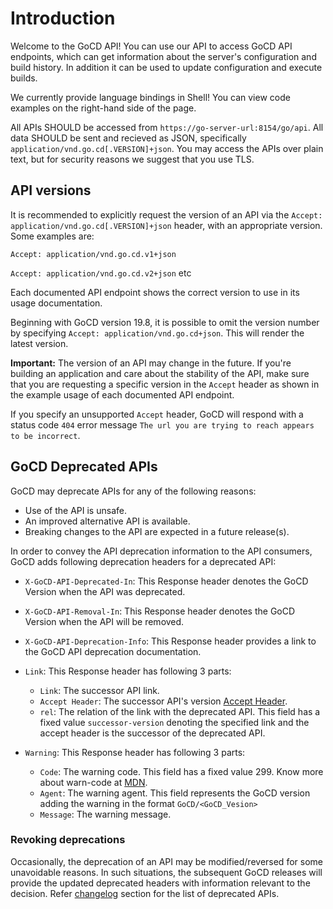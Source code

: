 # Introduction

Welcome to the GoCD API! You can use our API to access GoCD API endpoints, which can get information about the server's configuration and build history. In addition it can be used to update configuration and execute builds.

We currently provide language bindings in Shell! You can view code examples on the right-hand side of the page.

All APIs SHOULD be accessed from `https://go-server-url:8154/go/api`. All data SHOULD be sent and recieved as JSON, specifically `application/vnd.go.cd[.VERSION]+json`. You may access the APIs over plain text, but for security reasons we suggest that you use TLS.

## API versions

It is recommended to explicitly request the version of an API via the `Accept: application/vnd.go.cd[.VERSION]+json` header, with an appropriate version. Some examples are:

`Accept: application/vnd.go.cd.v1+json`

`Accept: application/vnd.go.cd.v2+json` etc

Each documented API endpoint shows the correct version to use in its usage documentation.

Beginning with GoCD version 19.8, it is possible to omit the version number by specifying `Accept: application/vnd.go.cd+json`. This will render the latest version.

<aside class="notice">
  <strong>Important:</strong> The version of an API may change in the future. If you're building an application and care about the stability of the API, make sure that you are requesting a specific version in the <code>Accept</code> header as shown in the example usage of each documented API endpoint.
</aside>

If you specify an unsupported `Accept` header, GoCD will respond with a status code `404` error message `The url you are trying to reach appears to be incorrect`.

## GoCD Deprecated APIs

GoCD may deprecate APIs for any of the following reasons:

- Use of the API is unsafe.
- An improved alternative API is available.
- Breaking changes to the API are expected in a future release(s).

In order to convey the API deprecation information to the API consumers, GoCD adds following deprecation headers for a deprecated API:

* `X-GoCD-API-Deprecated-In`:
  This Response header denotes the GoCD Version when the API was deprecated.

* `X-GoCD-API-Removal-In`:
  This Response header denotes the GoCD Version when the API will be removed.
  
* `X-GoCD-API-Deprecation-Info`:
  This Response header provides a link to the GoCD API deprecation documentation.

* `Link`:
  This Response header has following 3 parts:
  * `Link`: The successor API link.
  * `Accept Header`: The successor API's version [Accept Header](#api-versions).
  * `rel`: The relation of the link with the deprecated API. This field has a fixed value `successor-version` denoting the specified link and the accept header is the successor of the deprecated API.

* `Warning`:
  This Response header has following 3 parts:
  * `Code`: The warning code. This field has a fixed value 299. Know more about warn-code at [MDN](https://developer.mozilla.org/en-US/docs/Web/HTTP/Headers/Warning).
  * `Agent`: The warning agent. This field represents the GoCD version adding the warning in the format `GoCD/<GoCD_Vesion>`
  * `Message`: The warning message.


### Revoking deprecations

Occasionally, the deprecation of an API may be modified/reversed for some unavoidable reasons. In such situations, the subsequent GoCD releases will provide the updated deprecated headers with information relevant to the decision.
Refer [changelog](#api-changelog) section for the list of deprecated APIs.  

                                      

